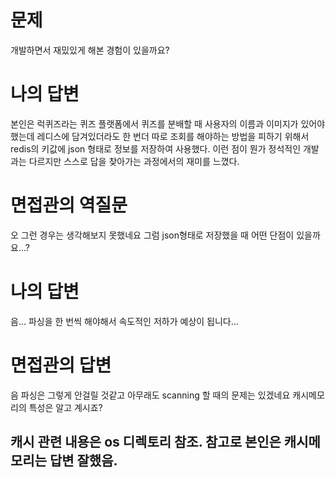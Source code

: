 # 문제
개발하면서 재밌있게 해본 경험이 있을까요?

# 나의 답변
본인은 럭퀴즈라는 퀴즈 플랫폼에서 퀴즈를 분배할 때 사용자의 이름과 이미지가 있어야 했는데 레디스에 담겨있더라도 한 번더 따로 조회를 해야하는 방법을 피하기 위해서 redis의 키값에 json 형태로 정보를 저장하여 사용했다. 이런 점이 뭔가 정석적인 개발과는 다르지만 스스로 답을 찾아가는 과정에서의 재미를 느꼈다.

# 면접관의 역질문
오 그런 경우는 생각해보지 못했네요 그럼 json형태로 저장했을 때 어떤 단점이 있을까요...?

# 나의 답변
음... 파싱을 한 번씩 해야해서 속도적인 저하가 예상이 됩니다... 

# 면접관의 답변
음 파싱은 그렇게 안걸릴 것같고 아무래도 scanning 할 때의 문제는 있겠네요
캐시메모리의 특성은 알고 계시죠?

## 캐시 관련 내용은 os 디렉토리 참조. 참고로 본인은 캐시메모리는 답변 잘했음.


